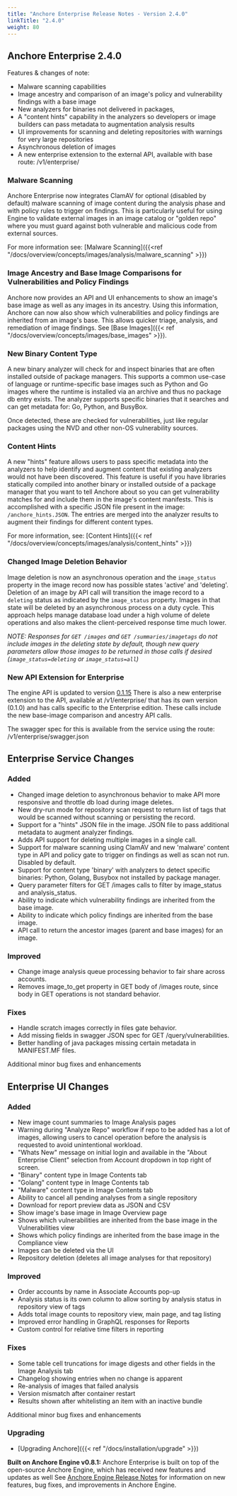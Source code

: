 ```yaml
---
title: "Anchore Enterprise Release Notes - Version 2.4.0"
linkTitle: "2.4.0"
weight: 80
---
```


## Anchore Enterprise 2.4.0


Features & changes of note:

* Malware scanning capabilities
* Image ancestry and comparison of an image's policy and vulnerability findings with a base image
* New analyzers for binaries not delivered in packages,
* A "content hints" capability in the analyzers so developers or image builders can pass metadata to augmentation analysis results
* UI improvements for scanning and deleting repositories with warnings for very large repositories
* Asynchronous deletion of images
* A new enterprise extension to the external API, available with base route: /v1/enterprise/

### Malware Scanning

Anchore Enterprise now integrates ClamAV for optional (disabled by default) malware scanning of image content during the analysis phase and with policy rules to trigger on findings. This is particularly useful for using Engine to validate
external images in an image catalog or "golden repo" where you must guard against both vulnerable and malicious code from external sources.

For more information see: [Malware Scanning]({{<ref "/docs/overview/concepts/images/analysis/malware_scanning" >}})

### Image Ancestry and Base Image Comparisons for Vulnerabilities and Policy Findings

Anchore now provides an API and UI enhancements to show an image's base image as well as any images in its ancestry. Using this information, Anchore can now also show which
vulnerabilities and policy findings are inherited from an image's base. This allows quicker triage, analysis, and remediation of image findings. See [Base Images]({{< ref "/docs/overview/concepts/images/base_images" >}}).

### New Binary Content Type

A new binary analyzer will check for and inspect binaries that are often installed outside of package managers. This supports a common use-case of language or runtime-specific base images
such as Python and Go images where the runtime is installed via an archive and thus no package db entry exists. The analyzer supports specific binaries that it searches and can get metadata for: Go, Python, and BusyBox.

Once detected, these are checked for vulnerabilities, just like regular packages using the NVD and other non-OS vulnerability sources.

### Content Hints

A new "hints" feature allows users to pass specific metadata into the analyzers to help identify and augment content that existing analyzers would not have been discovered. This feature is useful
if you have libraries statically compiled into another binary or installed outside of a package manager that you want to tell Anchore about so you can get vulnerability matches for and include them in the
image's content manifests. This is accomplished with a specific JSON file present in the image: ```/anchore_hints.JSON```. The entries are merged into the analyzer results to augment their findings for
different content types.

For more information, see: [Content Hints]({{< ref "/docs/overview/concepts/images/analysis/content_hints" >}})

### Changed Image Deletion Behavior

Image deletion is now an asynchronous operation and the `image_status` property in the image record now has possible states 'active' and 'deleting'. Deletion of an image by API call will
transition the image record to a `deleting` status as indicated by the `image_status` property. Images in that state will be deleted by an asynchronous process on a duty cycle. This approach helps manage database
load under a high volume of delete operations and also makes the client-perceived response time much lower.

*NOTE: Responses for `GET /images` and `GET /summaries/imagetags` do *not* include images in the deleting state by default, though new query parameters
allow those images to be returned in those calls if desired (`image_status=deleting` or `image_status=all`)*


### New API Extension for Enterprise

The engine API is updated to version [0.1.15](https://github.com/anchore/anchore-engine/blob/v0.8.1/anchore_engine/services/apiext/swagger/swagger.yaml)
There is also a new enterprise extension to the API, available at /v1/enterprise/ that has its own version (0.1.0) and has calls specific to the Enterprise edition. These calls include
the new base-image comparison and ancestry API calls.

The swagger spec for this is available from the service using the route: /v1/enterprise/swagger.json


## Enterprise Service Changes

### Added

+ Changed image deletion to asynchronous behavior to make API more responsive and throttle db load during image deletes.
+ New dry-run mode for repository scan request to return list of tags that would be scanned without scanning or persisting the record.
+ Support for a "hints" JSON file in the image. JSON file to pass additional metadata to augment analyzer findings.
+ Adds API support for deleting multiple images in a single call.
+ Support for malware scanning using ClamAV and new 'malware' content type in API and policy gate to trigger on findings as well as scan not run. Disabled by default.
+ Support for content type 'binary' with analyzers to detect specific binaries: Python, Golang, Busybox not installed by package manager.
+ Query parameter filters for GET /images calls to filter by image_status and analysis_status.
+ Ability to indicate which vulnerability findings are inherited from the base image.
+ Ability to indicate which policy findings are inherited from the base image.
+ API call to return the ancestor images (parent and base images) for an image.

### Improved

+ Change image analysis queue processing behavior to fair share across accounts.
+ Removes image_to_get property in GET body of /images route, since body in GET operations is not standard behavior.

### Fixes
+ Handle scratch images correctly in files gate behavior.
+ Add missing fields in swagger JSON spec for GET /query/vulnerabilities.
+ Better handling of java packages missing certain metadata in MANIFEST.MF files.

Additional minor bug fixes and enhancements


## Enterprise UI Changes

### Added

+ New image count summaries to Image Analysis pages
+ Warning during "Analyze Repo" workflow if repo to be added has a lot of images, allowing users to cancel operation before the analysis is requested to avoid unintentional workload.
+ "Whats New" message on initial login and available in the "About Enterprise Client" selection from Account dropdown in top right of screen.   
+ "Binary" content type in Image Contents tab
+ "Golang" content type in Image Contents tab
+ "Malware" content type in Image Contents tab
+ Ability to cancel all pending analyses from a single repository
+ Download for report preview data as JSON and CSV
+ Show image's base image in Image Overview page
+ Shows which vulnerabilities are inherited from the base image in the Vulnerabilities view
+ Shows which policy findings are inherited from the base image in the Compliance view
+ Images can be deleted via the UI
+ Repository deletion (deletes all image analyses for that repository)

### Improved

+ Order accounts by name in Associate Accounts pop-up
+ Analysis status is its own column to allow sorting by analysis status in repository view of tags
+ Adds total image counts to repository view, main page, and tag listing
+ Improved error handling in GraphQL responses for Reports
+ Custom control for relative time filters in reporting

### Fixes

+ Some table cell truncations for image digests and other fields in the Image Analysis tab
+ Changelog showing entries when no change is apparent
+ Re-analysis of images that failed analysis
+ Version mismatch after container restart
+ Results shown after whitelisting an item with an inactive bundle 

Additional minor bug fixes and enhancements


### Upgrading

* [Upgrading Anchore]({{< ref "/docs/installation/upgrade" >}})

**Built on Anchore Engine v0.8.1:** Anchore Enterprise is built on top of the open-source Anchore Engine, which has received new features and updates as well See [Anchore Engine Release Notes](https://engine.anchore.io/docs/releasenotes/081/) for information on new features, bug fixes, and improvements in Anchore Engine.
